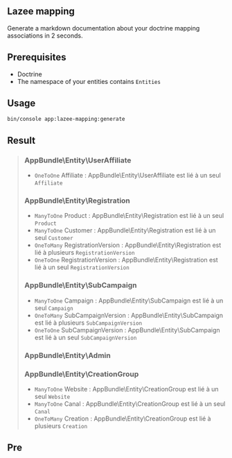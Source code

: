 ## Lazee mapping

Generate a markdown documentation about your doctrine mapping associations in 2 seconds.

## Prerequisites

- Doctrine
- The namespace of your entities contains ` Entities `

## Usage

` bin/console app:lazee-mapping:generate `

## Result

> ### AppBundle\Entity\UserAffiliate
> - `OneToOne` Affiliate : AppBundle\Entity\UserAffiliate est lié à un seul `Affiliate`
> 
> ### AppBundle\Entity\Registration
> - `ManyToOne` Product : AppBundle\Entity\Registration est lié à un seul `Product`
> - `ManyToOne` Customer : AppBundle\Entity\Registration est lié à un seul `Customer`
> - `OneToMany` RegistrationVersion : AppBundle\Entity\Registration est lié à plusieurs `RegistrationVersion`
> - `OneToOne` RegistrationVersion : AppBundle\Entity\Registration est lié à un seul `RegistrationVersion`
> 
> ### AppBundle\Entity\SubCampaign
> - `ManyToOne` Campaign : AppBundle\Entity\SubCampaign est lié à un seul `Campaign`
> - `OneToMany` SubCampaignVersion : AppBundle\Entity\SubCampaign est lié à plusieurs `SubCampaignVersion`
> - `OneToOne` SubCampaignVersion : AppBundle\Entity\SubCampaign est lié à un seul `SubCampaignVersion`
> 
> ### AppBundle\Entity\Admin
> 
> ### AppBundle\Entity\CreationGroup
> - `ManyToOne` Website : AppBundle\Entity\CreationGroup est lié à un seul `Website`
> - `ManyToOne` Canal : AppBundle\Entity\CreationGroup est lié à un seul `Canal`
> - `OneToMany` Creation : AppBundle\Entity\CreationGroup est lié à plusieurs `Creation`

## Pre